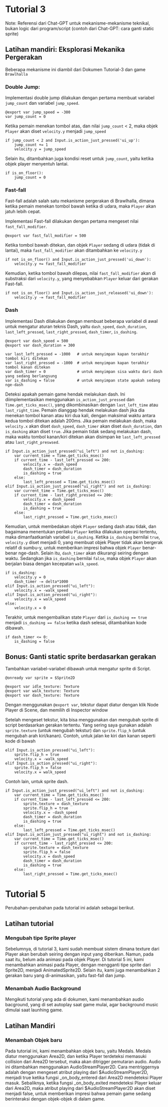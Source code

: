 # Tutorial 3

Note: Referensi dari Chat-GPT untuk mekanisme-mekanisme teknikal, bukan logic dari program/script (contoh dari Chat-GPT: cara ganti static sprite)
## Latihan mandiri: Eksplorasi Mekanika Pergerakan
Beberapa mekanisme ini diambil dari Dokumen Tutorial-3 dan game `Brawlhalla`
### Double Jump:
Implementasi double jump dilakukan dengan pertama membuat variabel `jump_count` dan variabel `jump_speed`.

```
@export var jump_speed = -300
var jump_count = 0
```
Ketika pemain menekan tombol atas, dan nilai `jump_count` < 2, maka objek `Player` akan diset `velocity.y` menjadi `jump_speed`

```
if jump_count < 2 and Input.is_action_just_pressed('ui_up'):
	jump_count += 1
	velocity.y = jump_speed
```
Selain itu, ditambahkan juga kondisi reset untuk `jump_count`, yaitu ketika objek player menyentuh lantai.
```
if is_on_floor():
	jump_count = 0
```

### Fast-fall
Fast-fall adalah salah satu mekanisme pergerakan di Brawlhalla, dimana ketika pemain menekan tombol bawah ketika di udara, maka `Player` akan jatuh lebih cepat.

Implementasi Fast-fall dilakukan dengan pertama mengeset nilai `fast_fall_modifier`.
```
@export var fast_fall_modifier = 500
```
Ketika tombol bawah ditekan, dan objek `Player` sedang di udara (tidak di lantai), maka `fast_fall_modifier` akan ditambahkan ke `velocity.y`
```
if not is_on_floor() and Input.is_action_just_pressed('ui_down'):
    velocity.y += fast_fall_modifier
```
Kemudian, ketika tombol bawah dilepas, nilai `fast_fall_modifier` akan di substraksi dari `velocity.y`, yang menyebabkan `Player` keluar dari gerakan Fast-fall. 
```
if not is_on_floor() and Input.is_action_just_released('ui_down'):
    velocity.y -= fast_fall_modifier
```

### Dash
Implementasi Dash dilakukan dengan membuat beberapa variabel di awal untuk mengatur aturan teknis Dash, yaitu `dash_speed`, `dash_duration`, `last_left_pressed`, `last_right_pressed`, `dash_timer`, `is_dashing`.
```
@export var dash_speed = 500
@export var dash_duration = 300

var last_left_pressed = -1000   # untuk menyimpan kapan terakhir tombol kiri ditekan
var last_right_pressed = -1000  # untuk menyimpan kapan terakhir tombol kanan ditekan
var dash_timer = 0              # untuk menyimpan sisa waktu dari dash yang sedang berlangsung
var is_dashing = false          # untuk menyimpan state apakah sedang nge-dash
```

Deteksi apakah pemain game hendak melakukan dash. Ini diimplementasikan menggunakan `is_action_just_pressed` dan `Time.get_ticks_msec()`, yang dikombinasikan dengan `last_left_time` atau `last_right_time`.
Pemain dianggap hendak melakukan dash jika dia menekan tombol kanan atau kiri dua kali, dengan maksimal waktu antara kedua tombol ditekan adalah 200ms.
Jika pemain melakukan dash, maka `velocity.x` akan diset `dash_speed`, `dash_timer` akan diset `dash_duration`, dan `is_dashing` akan diset `true`.
Jika pemain tidak sedang melakukan dash, maka waktu tombol kanan/kiri ditekan akan disimpan ke `last_left_pressed` atau `last_right_preswsed`.
```
if Input.is_action_just_pressed("ui_left") and not is_dashing:
    var current_time = Time.get_ticks_msec()
    if current_time - last_left_pressed <= 200:
        velocity.x = -dash_speed
        dash_timer = dash_duration
        is_dashing = true
    else:
        last_left_pressed = Time.get_ticks_msec()
elif Input.is_action_just_pressed("ui_right") and not is_dashing:
    var current_time = Time.get_ticks_msec()
    if current_time - last_right_pressed <= 200:
        velocity.x = dash_speed
        dash_timer = dash_duration
        is_dashing = true
    else:
        last_right_pressed = Time.get_ticks_msec()
```

Kemudian, untuk membedakan objek `Player` sedang dash atau tidak, dan bagaimana menentukan perilaku `Player` ketika dilakukan operasi tertentu, maka dimanfaatkanlah variabel `is_dashing`.
Ketika `is_dashing` bernilai `true`, `velocity.y` diset menjadi 0, yang membuat objek Player tidak akan bergerak relatif di sumbu-y, untuk memberikan impresi bahwa objek `Player` benar-benar nge-dash.
Selain itu, `dash_timer` akan dikurangi seiring dengan waktu.
Sedangkan jika `is_dashing` bernilai `false`, maka objek `Player` akan berjalan biasa dengan kecepatan `walk_speed`.
```
if is_dashing:
    velocity.y = 0
    dash_timer -= delta*1000
elif Input.is_action_pressed("ui_left"):
    velocity.x = -walk_speed
elif Input.is_action_pressed("ui_right"):
    velocity.x = walk_speed
else:
    velocity.x = 0
```
Terakhir, untuk mengembalikan state `Player` dari `is_dashing == true` menjadi `is_dashing == false` ketika dash selesai, ditambahkan kode dibawah.
```
if dash_timer <= 0:
    is_dashing = false
```


## Bonus: Ganti static sprite berdasarkan gerakan
Tambahkan variabel-variabel dibawah untuk mengatur sprite di Script.
```
@onready var sprite = $Sprite2D 

@export var idle_texture: Texture
@export var walk_texture: Texture
@export var dash_texture: Texture
```
Dengan menggunakan `@export var`, tekstur dapat diatur dengan klik Node Player di Scene, dan memilih di Inspector window

Setelah mengeset tekstur, kita bisa menggunakan dan mengubah sprite di script berdasarkan gerakan tertentu. 
Yang sering saya gunakan adalah `sprite.texture` (untuk mengubah tekstur) dan `sprite.flip_h` (untuk mengubah arah kiri/kanan). 
Contoh, untuk jalan ke kiri dan kanan seperti kode di bawah
```
elif Input.is_action_pressed("ui_left"):
    sprite.flip_h = true 
    velocity.x = -walk_speed
elif Input.is_action_pressed("ui_right"):
    sprite.flip_h = false
    velocity.x = walk_speed
```
Contoh lain, untuk sprite dash.
```
if Input.is_action_just_pressed("ui_left") and not is_dashing:
    var current_time = Time.get_ticks_msec()
    if current_time - last_left_pressed <= 200:
        sprite.texture = dash_texture
        sprite.flip_h = true
        velocity.x = -dash_speed
        dash_timer = dash_duration
        is_dashing = true
    else:
        last_left_pressed = Time.get_ticks_msec()
elif Input.is_action_just_pressed("ui_right") and not is_dashing:
    var current_time = Time.get_ticks_msec()
    if current_time - last_right_pressed <= 200:
        sprite.texture = dash_texture
        sprite.flip_h = false
        velocity.x = dash_speed
        dash_timer = dash_duration
        is_dashing = true
    else:
        last_right_pressed = Time.get_ticks_msec()
```


# Tutorial 5
Perubahan-perubahan pada tutorial ini adalah sebagai berikut.

## Latihan tutorial

### Mengubah tipe Sprite player
Sebelumnya, di tutorial 3, kami sudah membuat sistem dimana texture dari Player akan berubah seiring dengan input yang diberikan.
Namun, pada saat itu, belum ada animasi pada objek Player.
Di tutorial 5 ini, kami menambahkan animasi pada Player, dengan mengganti tipe sprite dari Sprite2D, menjadi AnimatedSprite2D.
Selain itu, kami juga menambahkan 2 gerakan baru yang di-animasikan, yaitu fast-fall dan jump.

### Menambah Audio Background
Mengikuti tutorial yang ada di dokumen, kami menambahkan audio bacground, yang di set autoplay saat game mulai, agar background music dimulai saat launhing game.


## Latihan Mandiri

### Menambah Objek baru
Pada tutorial ini, kami menambahkan objek baru, yaitu Medals.
Medals diatur menggunakan Area2D, dan ketika Player terdeteksi memasuki collision dari Area2D tersebut, maka akan ditrigger pemutaran audio.
Audio ini ditambahkan menggunakan AudioStreamPlayer2D.
Cara mentriggernya adalah dengan mengeset atribut playing dari $AudioStreamPlayer2D, menjadi true ketika fungsi _on_body_entered dari Area2D mendeteksi Player masuk.
Sebaliknya, ketika fungsi _on_body_exited mendeteksi Player keluar dari Area2D, maka atribut playing dari $AudioStreamPlayer2D akan diset menjadi false, untuk memberikan impresi bahwa pemain game sedang berinteraksi dengan objek-objek di dalam game.


